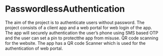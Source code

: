 # PasswordlessAuthentication

The aim of the project is to authenticate users without password. The project consists of a client app and a web portal for web login of the app. The app will securely authentication the user’s phone using SMS based OTP and the user can set a pin to protectthe app from misuse. QR code scanning for the website. The app has a QR code Scanner which is used for the authentication of web portal.

